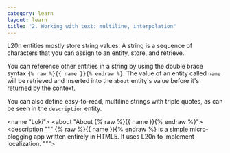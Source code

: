 ```yaml
---
category: learn
layout: learn
title: "2. Working with text: multiline, interpolation"
---
```


<section class="clearfix">
	<div class="left">
		<p>L20n entities mostly store string values. A string is a sequence of characters that you can assign to an entity, store, and retrieve.</p>
		<p>You can reference other entities in a string by using the double brace syntax <code>{% raw %}{{ name }}{% endraw %}</code>.  The value of an entity called <code class="entity">name</code> will be retrieved and inserted into the <code class="entity">about</code> entity's value before it's returned by the context.</p>
		<p>You can also define easy-to-read, multiline strings with triple quotes, as can be seen in the <code class="entity">description</code> entity.</p>
	</div>
	<div class="right">
		<div class="editor sourceEditor height15"
		  id="sourceEditor1"
		  data-source="sourceEditor1"
		  data-output="output1"
		>&lt;name "Loki"&gt;
&lt;about "About {% raw %}{{ name }}{% endraw %}"&gt;
&lt;description """
  {% raw %}{{ name }}{% endraw %} is a simple micro-blogging
  app written entirely in HTML5.  It uses
  L20n to implement localization.
"""&gt;
		</div>
		<dl id="output1">
		</dl>
	</div>
</section>
